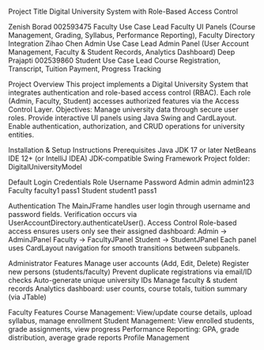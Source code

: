   Project Title
Digital University System with Role-Based Access Control

Zenish Borad	 002593475	Faculty Use Case Lead	Faculty UI Panels (Course Management, Grading, Syllabus, Performance Reporting), Faculty Directory Integration
Zihao Chen             		Admin Use Case Lead	Admin Panel (User Account Management, Faculty & Student Records, Analytics Dashboard)
Deep Prajapti  002539860	   	Student Use Case Lead	Course Registration, Transcript, Tuition Payment, Progress Tracking

Project Overview
This project implements a Digital University System that integrates authentication and role-based access control (RBAC).
Each role (Admin, Faculty, Student) accesses authorized features via the Access Control Layer.
Objectives:
Manage university data through secure user roles.
Provide interactive UI panels using Java Swing and CardLayout.
Enable authentication, authorization, and CRUD operations for university entities.

Installation & Setup Instructions
Prerequisites
Java JDK 17 or later
NetBeans IDE 12+ (or IntelliJ IDEA)
JDK-compatible Swing Framework
Project folder: DigitalUniversityModel

Default Login     Credentials
Role	 Username	  Password
Admin	  admin     admin123
Faculty	faculty1	pass1
Student	student1	pass1

Authentication
The MainJFrame handles user login through username and password fields.
Verification occurs via UserAccountDirectory.authenticateUser().
Access Control
Role-based access ensures users only see their assigned dashboard:
Admin → AdminJPanel
Faculty → FacultyJPanel
Student → StudentJPanel
Each panel uses CardLayout navigation for smooth transitions between subpanels.

Administrator Features
Manage user accounts (Add, Edit, Delete)
Register new persons (students/faculty)
Prevent duplicate registrations via email/ID checks
Auto-generate unique university IDs
Manage faculty & student records
Analytics dashboard: user counts, course totals, tuition summary (via JTable)

Faculty Features
Course Management: View/update course details, upload syllabus, manage enrollment
Student Management: View enrolled students, grade assignments, view progress
Performance Reporting: GPA, grade distribution, average grade reports
Profile Management


